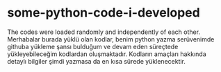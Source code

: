 # some-python-code-i-developed
The codes were loaded randomly and independently of each other.
Merhabalar burada yüklü olan kodlar, benim python yazma serüvenimde githuba yükleme şansı bulduğum ve devam eden süreçtede yükleyebileceğim kodlardan oluşmaktadır.
Kodların amaçları hakkında detaylı bilgiler şimdi yazmasa da en kısa sürede yüklenecektir.
